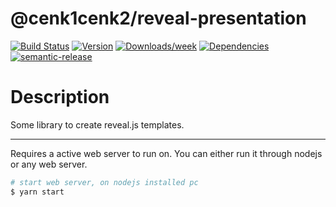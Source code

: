# @cenk1cenk2/reveal-presentation

[![Build Status](https://drone.kilic.dev/api/badges/cenk1cenk2/reveal-presentation/status.svg)](https://drone.kilic.dev/cenk1cenk2/reveal-presentation) [![Version](https://img.shields.io/npm/v/@cenk1cenk2/reveal-presentation.svg)](https://npmjs.org/package/@cenk1cenk2/reveal-presentation) [![Downloads/week](https://img.shields.io/npm/dw/@cenk1cenk2/reveal-presentation.svg)](https://npmjs.org/package/@cenk1cenk2/reveal-presentation) [![Dependencies](https://img.shields.io/librariesio/release/npm/@cenk1cenk2/reveal-presentation)](https://npmjs.org/package/@cenk1cenk2/reveal-presentation) [![semantic-release](https://img.shields.io/badge/%20%20%F0%9F%93%A6%F0%9F%9A%80-semantic--release-e10079.svg)](https://github.com/semantic-release/semantic-release)

<!-- toc -->
<!-- tocstop -->

# Description

Some library to create reveal.js templates.

---

Requires a active web server to run on. You can either run it through nodejs or any web server.

```bash
# start web server, on nodejs installed pc
$ yarn start
```
